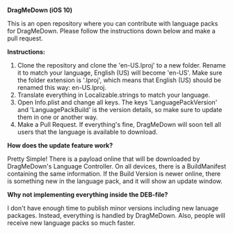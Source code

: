 **DragMeDown (iOS 10)**

This is an open repository where you can contribute with language packs for DragMeDown. Please follow the instructions down below and make a pull request.

**Instructions:**
 1. Clone the repository and clone the 'en-US.lproj' to a new folder. Rename it to match your language, English (US) will become 'en-US'. Make sure the folder extension is '.lproj', which means that English (US) should be renamed this way: en-US.lproj.
 2. Translate everything in Localizable.strings to match your language.
 3. Open Info.plist and change all keys. The keys 'LanguagePackVersion' and 'LanguagePackBuild' is the version details, so make sure to update them in one or another way.
 4. Make a Pull Request. If everything's fine, DragMeDown will soon tell all users that the language is available to download.

**How does the update feature work?**

Pretty Simple! There is a payload online that will be downloaded by DragMeDown's Language Controller. On all devices, there is a BuildManifest containing the same information. If the Build Version is newer online, there is something new in the language pack, and it will show an update window.

**Why not implementing everything inside the DEB-file?**

I don't have enough time to publish minor versions including new lanuage packages. Instead, everything is handled by DragMeDown. Also, people will receive new language packs so much faster.

